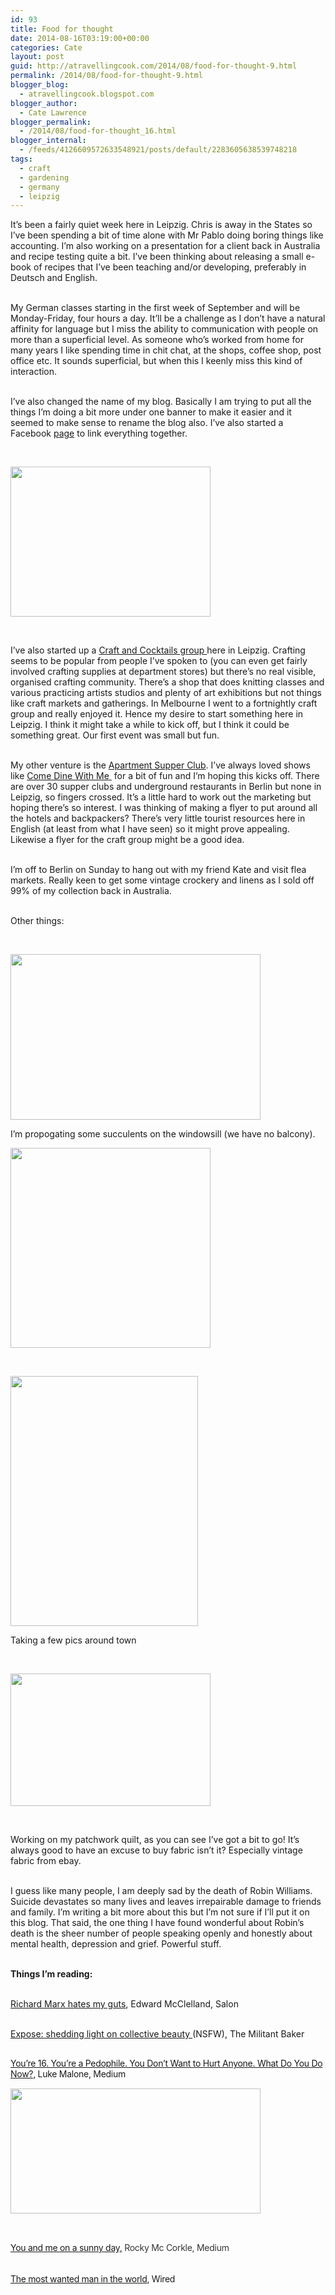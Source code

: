 ```yaml
---
id: 93
title: Food for thought
date: 2014-08-16T03:19:00+00:00
categories: Cate
layout: post
guid: http://atravellingcook.com/2014/08/food-for-thought-9.html
permalink: /2014/08/food-for-thought-9.html
blogger_blog:
  - atravellingcook.blogspot.com
blogger_author:
  - Cate Lawrence
blogger_permalink:
  - /2014/08/food-for-thought_16.html
blogger_internal:
  - /feeds/4126609572633548921/posts/default/2283605638539748218
tags:
  - craft
  - gardening
  - germany
  - leipzig
---
```

It&#8217;s been a fairly quiet week here in Leipzig. Chris is away in the States so I&#8217;ve been spending a bit of time alone with Mr Pablo doing boring things like accounting. I&#8217;m also working on a presentation for a client back in Australia and recipe testing quite a bit. I&#8217;ve been thinking about releasing a small e-book of recipes that I&#8217;ve been teaching and/or developing, preferably in Deutsch and English. 
  
<br /> My German classes starting in the first week of September and will be Monday-Friday, four hours a day. It&#8217;ll be a challenge as I don&#8217;t have a natural affinity for language but I miss the ability to communication with people on more than a superficial level. As someone who&#8217;s worked from home for many years I like spending time in chit chat, at the shops, coffee shop, post office etc. It sounds superficial, but when this I keenly miss this kind of interaction. 
  
<br /> I&#8217;ve also changed the name of my blog. Basically I am trying to put all the things I&#8217;m doing a bit more under one banner to make it easier and it seemed to make sense to rename the blog also. I&#8217;ve also started a Facebook <a href="https://www.facebook.com/pages/A-Travelling-Cook/257848761092347">page</a> to link everything together.
  
<br /> 


  <a  href="http://2.bp.blogspot.com/-RWzKRzamlEQ/U-6_UKo5BtI/AAAAAAAAJNw/ezmjnrUjTJg/s1600/10330448_10152151815881249_5869785259105436426_n.jpg"><img src="http://2.bp.blogspot.com/-RWzKRzamlEQ/U-6_UKo5BtI/AAAAAAAAJNw/ezmjnrUjTJg/s1600/10330448_10152151815881249_5869785259105436426_n.jpg" alt="" width="320" height="240" border="0" /></a>



   


I&#8217;ve also started up a <a href="https://www.facebook.com/groups/HandwerkundCocktailsLeipzig/">Craft and Cocktails group </a>here in Leipzig. Crafting seems to be popular from people I&#8217;ve spoken to (you can even get fairly involved crafting supplies at department stores) but there&#8217;s no real visible, organised crafting community. There&#8217;s a shop that does knitting classes and various practicing artists studios and plenty of art exhibitions but not things like craft markets and gatherings. In Melbourne I went to a fortnightly craft group and really enjoyed it. Hence my desire to start something here in Leipzig. I think it might take a while to kick off, but I think it could be something great. Our first event was small but fun. 
  
<br /> My other venture is the <a href="http://gregariousmammal.com/apartment-supper-club">Apartment Supper Club</a>. I&#8217;ve always loved shows like <a href="http://www.channel4.com/programmes/come-dine-with-me/4od">Come Dine With Me </a> for a bit of fun and I&#8217;m hoping this kicks off. There are over 30 supper clubs and underground restaurants in Berlin but none in Leipzig, so fingers crossed. It&#8217;s a little hard to work out the marketing but hoping there&#8217;s so interest. I was thinking of making a flyer to put around all the hotels and backpackers? There&#8217;s very little tourist resources here in English (at least from what I have seen) so it might prove appealing. Likewise a flyer for the craft group might be a good idea. 
  
<br /> I&#8217;m off to Berlin on Sunday to hang out with my friend Kate and visit flea markets. Really keen to get some vintage crockery and linens as I sold off 99% of my collection back in Australia. 
  
<br /> Other things:
  
<br /> 


  <a  href="http://3.bp.blogspot.com/-SyUmNtXK5FM/U-65u_6SvlI/AAAAAAAAJNM/XWCZcKpsnhY/s1600/14891897351_43732f89e6_m.jpg"><img src="http://3.bp.blogspot.com/-SyUmNtXK5FM/U-65u_6SvlI/AAAAAAAAJNM/XWCZcKpsnhY/s1600/14891897351_43732f89e6_m.jpg" alt="" width="400" height="265" border="0" /></a>



  I&#8217;m propogating some succulents on the windowsill (we have no balcony).



  <a  href="http://4.bp.blogspot.com/-XvwGaV59c_U/U-65uzoY-pI/AAAAAAAAJNQ/gf-rrGHBJx8/s1600/IMG_20140807_125838.jpg"><img src="http://4.bp.blogspot.com/-XvwGaV59c_U/U-65uzoY-pI/AAAAAAAAJNQ/gf-rrGHBJx8/s1600/IMG_20140807_125838.jpg" alt="" width="320" height="320" border="0" /></a>



   



  <a  href="http://3.bp.blogspot.com/-Z8rCsjG_ctc/U-6_UMm-ZKI/AAAAAAAAJNs/QmGWuyoN-7M/s1600/10580089_10152151816906249_3176819965460265881_n.jpg"><img src="http://3.bp.blogspot.com/-Z8rCsjG_ctc/U-6_UMm-ZKI/AAAAAAAAJNs/QmGWuyoN-7M/s1600/10580089_10152151816906249_3176819965460265881_n.jpg" alt="" width="300" height="400" border="0" /></a>



  Taking a few pics around town



   



  <a  href="http://2.bp.blogspot.com/-PfY0ivxYibg/U-66XWHWFaI/AAAAAAAAJNc/EV420eWRVog/s1600/10359560_258636157680274_8700046170782134959_n.jpg"><img src="http://2.bp.blogspot.com/-PfY0ivxYibg/U-66XWHWFaI/AAAAAAAAJNc/EV420eWRVog/s1600/10359560_258636157680274_8700046170782134959_n.jpg" alt="" width="320" height="212" border="0" /></a>



   


Working on my patchwork quilt, as you can see I&#8217;ve got a bit to go! It&#8217;s always good to have an excuse to buy fabric isn&#8217;t it? Especially vintage fabric from ebay. 
  
<br /> I guess like many people, I am deeply sad by the death of Robin Williams. Suicide devastates so many lives and leaves irrepairable damage to friends and family. I&#8217;m writing a bit more about this but I&#8217;m not sure if I&#8217;ll put it on this blog. That said, the one thing I have found wonderful about Robin&#8217;s death is the sheer number of people speaking openly and honestly about mental health, depression and grief. Powerful stuff. 
  
<br /> **Things I&#8217;m reading:**
  
<br /> <a href="http://www.salon.com/2013/01/19/richard_marx_hates_my_guts/?utm_source=facebook&utm_medium=socialflow">Richard Marx hates my guts</a>, Edward McClelland, Salon
  
<br /> <a href="http://www.themilitantbaker.com/2014/08/expose-shedding-light-on-collective.html">Expose: shedding light on collective beauty </a>(NSFW), The Militant Baker
  
<br /> <a style="background-color: white; letter-spacing: -0.02em; line-height: 1.2;" href="http://xn--youre%2016-mw6e.xn--%20youre%20a%20pedophile-bd9n.xn--%20you%20dont%20want%20to%20hurt%20anyone-fm1z.%20what%20do%20you%20do%20now/?">You’re 16. You’re a Pedophile. You Don’t Want to Hurt Anyone. What Do You Do Now?</a><span style="background-color: white; letter-spacing: -0.02em; line-height: 1.2;">, Luke Malone, Medium


  <a  href="http://4.bp.blogspot.com/-uBSRQBt8W8k/U-ztCddin6I/AAAAAAAAJMw/dVXBxn2xpEs/s1600/1-MwoHIDvxjivSsu47G11NLg.jpeg"><img src="http://4.bp.blogspot.com/-uBSRQBt8W8k/U-ztCddin6I/AAAAAAAAJMw/dVXBxn2xpEs/s1600/1-MwoHIDvxjivSsu47G11NLg.jpeg" alt="" width="400" height="200" border="0" /></a>


<span style="background-color: white; color: rgba(0, 0, 0, 0.8); letter-spacing: -0.02em; line-height: 1.2;"><br /> <span style="background-color: white; color: rgba(0, 0, 0, 0.8); letter-spacing: -0.02em; line-height: 1.2;"><br /> <span style="background-color: white; letter-spacing: -0.02em; line-height: 1.2;"><a href="https://medium.com/matter/you-me-on-a-sunny-day-bf60f5319676">You and me on a sunny day,</a> Rocky Mc Corkle, Medium 
  
<span style="background-color: white; letter-spacing: -0.02em; line-height: 1.2;"><br /> <span style="background-color: white; letter-spacing: -0.3199999928474426px; line-height: 19.200000762939453px;"><a href="http://www.wired.com/2014/08/edward-snowden/?utm_source=The+Shortlist+Daily&utm_campaign=81f6f9ef6e-The_Shortlist_Daily_14_August_2014&utm_medium=email&utm_term=0_7870ce0889-81f6f9ef6e-273228197">The most wanted man in the world</a>, Wired